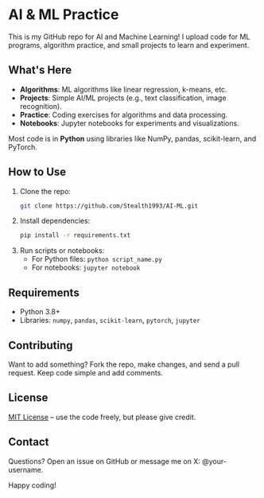 # AI & ML Practice

This is my GitHub repo for AI and Machine Learning! I upload code for ML programs, algorithm practice, and small projects to learn and experiment.

## What's Here
- **Algorithms**: ML algorithms like linear regression, k-means, etc.
- **Projects**: Simple AI/ML projects (e.g., text classification, image recognition).
- **Practice**: Coding exercises for algorithms and data processing.
- **Notebooks**: Jupyter notebooks for experiments and visualizations.

Most code is in **Python** using libraries like NumPy, pandas, scikit-learn, and PyTorch.

## How to Use
1. Clone the repo:
   ```bash
   git clone https://github.com/Stealth1993/AI-ML.git
   ```
2. Install dependencies:
   ```bash
   pip install -r requirements.txt
   ```
3. Run scripts or notebooks:
   - For Python files: `python script_name.py`
   - For notebooks: `jupyter notebook`

## Requirements
- Python 3.8+
- Libraries: `numpy`, `pandas`, `scikit-learn`, `pytorch`, `jupyter`

## Contributing
Want to add something? Fork the repo, make changes, and send a pull request. Keep code simple and add comments.

## License
[MIT License](LICENSE) – use the code freely, but please give credit.

## Contact
Questions? Open an issue on GitHub or message me on X: @your-username.

Happy coding!